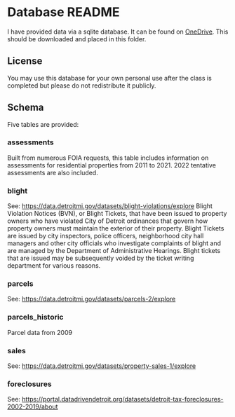 # Database README

I have provided data via a sqlite database. It can be found on [OneDrive](https://uic365-my.sharepoint.com/:u:/g/personal/erhlango_uic_edu/EaeVtM_p_eVEjzAHixZ5YrQBAUpI2nPtvgXcpYoJr1ZT3Q?e=RqbF0h). This should be downloaded and placed in this folder.

## License

You may use this database for your own personal use after the class is completed but please do not redistribute it publicly.

## Schema

Five tables are provided:

### assessments

Built from numerous FOIA requests, this table includes information on assessments for residential properties from 2011 to 2021. 2022 tentative assessments are also included.

### blight

See: https://data.detroitmi.gov/datasets/blight-violations/explore
 Blight Violation Notices (BVN), or Blight Tickets, that have been issued to property owners who have violated City of Detroit ordinances that govern how property owners must maintain the exterior of their property. Blight Tickets are issued by city inspectors, police officers, neighborhood city hall managers and other city officials who investigate complaints of blight and are managed by the Department of Administrative Hearings. Blight tickets that are issued may be subsequently voided by the ticket writing department for various reasons.

### parcels

See: https://data.detroitmi.gov/datasets/parcels-2/explore

### parcels_historic

Parcel data from 2009

### sales

See: https://data.detroitmi.gov/datasets/property-sales-1/explore

### foreclosures

See: https://portal.datadrivendetroit.org/datasets/detroit-tax-foreclosures-2002-2019/about